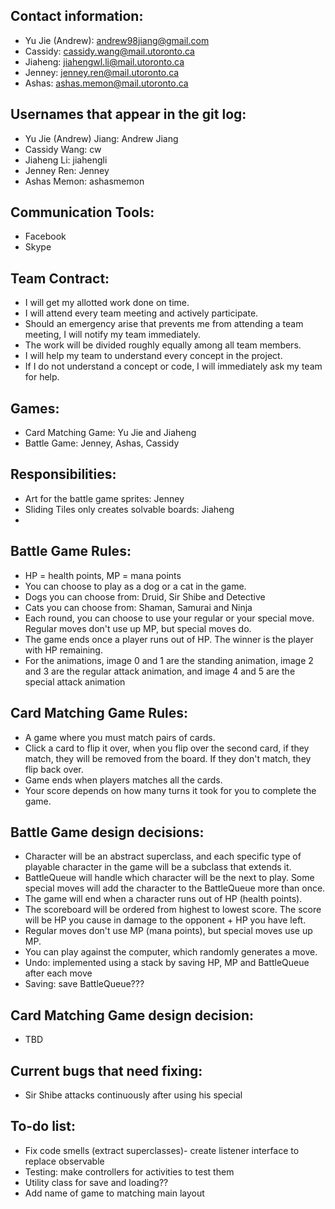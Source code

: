 ## Contact information:
* Yu Jie (Andrew): andrew98jiang@gmail.com
* Cassidy: cassidy.wang@mail.utoronto.ca
* Jiaheng: jiahengwl.li@mail.utoronto.ca
* Jenney: jenney.ren@mail.utoronto.ca
* Ashas: ashas.memon@mail.utoronto.ca

## Usernames that appear in the git log:
* Yu Jie (Andrew) Jiang: Andrew Jiang
* Cassidy Wang: cw
* Jiaheng Li: jiahengli
* Jenney Ren: Jenney
* Ashas Memon: ashasmemon

## Communication Tools:
* Facebook
* Skype

## Team Contract:
* I will get my allotted work done on time.
* I will attend every team meeting and actively participate.
* Should an emergency arise that prevents me from attending a team meeting, I will notify my team immediately.
* The work will be divided roughly equally among all team members.
* I will help my team to understand every concept in the project.
* If I do not understand a concept or code, I will immediately ask my team for help.

## Games:
* Card Matching Game: Yu Jie and Jiaheng
* Battle Game: Jenney, Ashas, Cassidy

## Responsibilities:
* Art for the battle game sprites: Jenney
* Sliding Tiles only creates solvable boards: Jiaheng
* 

## Battle Game Rules:
* HP = health points, MP = mana points
* You can choose to play as a dog or a cat in the game. 
* Dogs you can choose from: Druid, Sir Shibe and Detective
* Cats you can choose from: Shaman, Samurai and Ninja
* Each round, you can choose to use your regular or your special move. Regular moves don't use up MP, but special moves do. 
* The game ends once a player runs out of HP. The winner is the player with HP remaining. 
* For the animations, image 0 and 1 are the standing animation, image 2 and 3 are the regular attack
  animation, and image 4 and 5 are the special attack animation
 

## Card Matching Game Rules:
* A game where you must match pairs of cards.
* Click a card to flip it over, when you flip over the second card, if they match, they will be removed from the board. If they
don't match, they flip back over.
* Game ends when players matches all the cards.
* Your score depends on how many turns it took for you to complete the game.

## Battle Game design decisions:
* Character will be an abstract superclass, and each specific type of playable character in the game will be a subclass that extends it.
* BattleQueue will handle which character will be the next to play. Some special moves will add the character to the BattleQueue more than once. 
* The game will end when a character runs out of HP (health points). 
* The scoreboard will be ordered from highest to lowest score. The score will be HP you cause in damage to the opponent + HP you have left. 
* Regular moves don't use MP (mana points), but special moves use up MP. 
* You can play against the computer, which randomly generates a move. 
* Undo: implemented using a stack by saving HP, MP and BattleQueue after each move
* Saving: save BattleQueue???

## Card Matching Game design decision:
* TBD

## Current bugs that need fixing:
* Sir Shibe attacks continuously after using his special

## To-do list:
* Fix code smells (extract superclasses)- create listener interface to replace observable
* Testing: make controllers for activities to test them
* Utility class for save and loading??
* Add name of game to matching main layout


